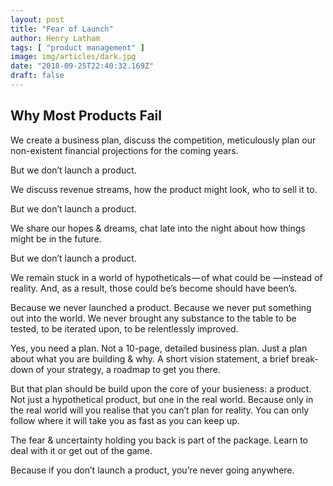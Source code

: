 ```yaml
---
layout: post
title: "Fear of Launch"
author: Henry Latham
tags: [ "product management" ]
image: img/articles/dark.jpg
date: "2018-09-25T22:40:32.169Z"
draft: false
---
```



## Why Most Products Fail


We create a business plan, discuss the competition, meticulously plan our non-existent financial projections for the coming years.

But we don’t launch a product.

We discuss revenue streams, how the product might look, who to sell it to.

But we don’t launch a product.

We share our hopes & dreams, chat late into the night about how things might be in the future.

But we don’t launch a product.

We remain stuck in a world of hypotheticals — of what could be —instead of reality. And, as a result, those could be’s become should have been’s.

Because we never launched a product. Because we never put something out into the world. We never brought any substance to the table to be tested, to be iterated upon, to be relentlessly improved.

Yes, you need a plan. Not a 10-page, detailed business plan. Just a plan about what you are building & why. A short vision statement, a brief break-down of your strategy, a roadmap to get you there.

But that plan should be build upon the core of your busieness: a product. Not just a hypothetical product, but one in the real world. Because only in the real world will you realise that you can’t plan for reality. You can only follow where it will take you as fast as you can keep up.

The fear & uncertainty holding you back is part of the package. Learn to deal with it or get out of the game.

Because if you don’t launch a product, you’re never going anywhere.
